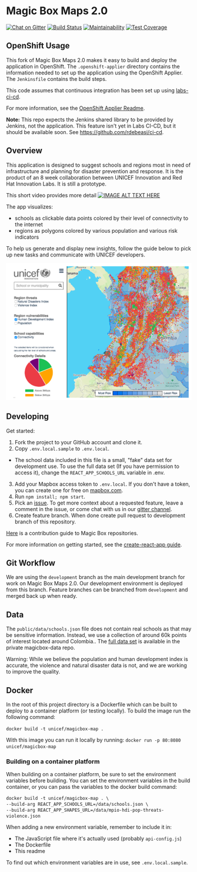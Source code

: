 # Magic Box Maps 2.0

[![Chat on Gitter](https://badges.gitter.im/unicef-innovation-dev/Lobby.png)](https://gitter.im/unicef-innovation-dev/Lobby)
[![Build Status](https://travis-ci.com/unicef/magicbox-maps-prototype.svg?branch=master)](https://travis-ci.com/unicef/magicbox-maps-prototype)
[![Maintainability](https://api.codeclimate.com/v1/badges/7dab7a5070c67de50551/maintainability)](https://codeclimate.com/github/unicef/magicbox-maps-prototype/maintainability)
[![Test Coverage](https://api.codeclimate.com/v1/badges/7dab7a5070c67de50551/test_coverage)](https://codeclimate.com/github/unicef/magicbox-maps-prototype/test_coverage)

## OpenShift Usage

This fork of Magic Box Maps 2.0 makes it easy to build and deploy the application in OpenShift. The `.openshift-applier` directory contains the information needed to set up the application using the OpenShift Applier. The `Jenkinsfile` contains the build steps.

This code assumes that continuous integration has been set up using [labs-ci-cd](https://github.com/rht-labs/labs-ci-cd/).

For more information, see the [OpenShift Applier Readme](openshift-applier/README.md).

**Note:** This repo expects the Jenkins shared library to be provided by Jenkins, not the application. This feature isn't yet in Labs CI-CD, but it should be available soon. See https://github.com/rdebeasi/ci-cd.

## Overview

This application is designed to suggest schools and regions most in need of infrastructure and planning for disaster prevention and response. It is the product of an 8 week collaboration between UNICEF Innovation and Red Hat Innovation Labs. It is still a prototype.

This short video provides more detail [![IMAGE ALT TEXT HERE](https://i.ytimg.com/vi/-F8ODbOv8j4/maxresdefault.jpg)](http://www.youtube.com/watch?v=-F8ODbOv8j4)

The app visualizes:
- schools as clickable data points colored by their level of connectivity to the internet
- regions as polygons colored by various population and various risk indicators



To help us generate and display new insights, follow the guide below to pick up new tasks and communicate with UNICEF developers.

![screenshot](./public/prototype-screenshot.png)
## Developing
Get started:
1. Fork the project to your GitHub account and clone it.
2. Copy `.env.local.sample` to `.env.local`.
  - The school data included in this file is a small, "fake" data set for development use. To use the full data set (If you have permission to access it), change the `REACT_APP_SCHOOLS_URL` variable in .env.
3. Add your Mapbox access token to `.env.local`. If you don't have a token, you can create one for free on [mapbox.com](https://www.mapbox.com/).
4. Run `npm install; npm start`.
5. Pick an [issue](https://github.com/unicef/magicbox-maps-prototype/issues). To get more context about a requested feature, leave a comment in the issue, or come chat with us in our [gitter channel](https://gitter.im/unicef-innovation-dev/Lobby).
6. Create feature branch. When done create pull request to development branch of this repository.

[Here](https://github.com/unicef/magicbox/blob/master/.github/CONTRIBUTING.md) is a contribution guide to Magic Box repositories.

For more information on getting started, see the  [create-react-app guide](https://github.com/facebookincubator/create-react-app/blob/master/packages/react-scripts/template/README.md).

## Git Workflow

We are using the `development` branch as the main development branch for work on Magic Box Maps 2.0. Our development environment is deployed from this branch. Feature branches can be branched from `development` and merged back up when ready.

## Data

The `public/data/schools.json` file does not contain real schools as that may be sensitive information. Instead, we use a collection of around 60k points of interest located around Colombia.. The [full data set](https://github.com/unicef/magicbox-data/blob/master/data/schools.json) is available in the private magicbox-data repo.

Warning: While we believe the population and human development index is accurate, the violence and natural disaster data is not, and we are working to improve the quality.

## Docker

In the root of this project directory is a Dockerfile which can be built to deploy to a container platform (or testing locally). To build the image run the following command:

`docker build -t unicef/magicbox-map .`

With this image you can run it locally by running:
`docker run -p 80:8080 unicef/magicbox-map`

### Building on a container platform

When building on a container platform, be sure to set the environment variables before building. You can set the environment variables in the build container, or you can pass the variables to the docker build command:

```
docker build -t unicef/magicbox-map . \
--build-arg REACT_APP_SCHOOLS_URL=/data/schools.json \
--build-arg REACT_APP_SHAPES_URL=/data/mpio-hdi-pop-threats-violence.json
```

When adding a new environment variable, remember to include it in:
- The JavaScript file where it's actually used (probably `api-config.js`)
- The Dockerfile
- This readme

To find out which environment variables are in use, see `.env.local.sample`.
